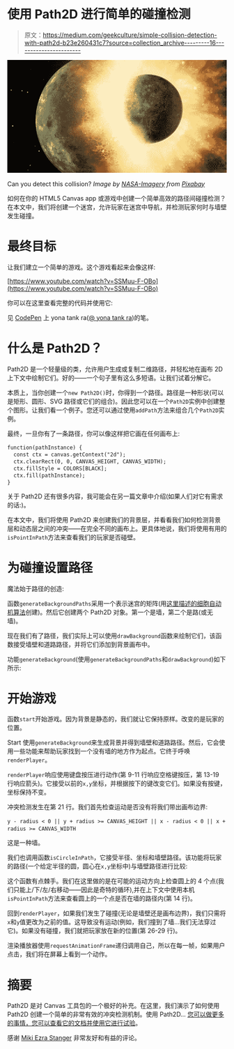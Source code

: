 # 使用 Path2D 进行简单的碰撞检测

> 原文：<https://medium.com/geekculture/simple-collision-detection-with-path2d-b23e260431c7?source=collection_archive---------16----------------------->

![](img/deb9b3e5be977e7e1c4428d94667d5f4.png)

Can you detect this collision? *Image by* [*NASA-Imagery*](https://pixabay.com/users/nasa-imagery-10/?utm_source=link-attribution&utm_medium=referral&utm_campaign=image&utm_content=971) *from* [*Pixabay*](https://pixabay.com/?utm_source=link-attribution&utm_medium=referral&utm_campaign=image&utm_content=971)

如何在你的 HTML5 Canvas app 或游戏中创建一个简单高效的路径间碰撞检测？在本文中，我们将创建一个迷宫，允许玩家在迷宫中导航，并检测玩家何时与墙壁发生碰撞。

# 最终目标

让我们建立一个简单的游戏。这个游戏看起来会像这样:

[https://www.youtube.com/watch?v=SSMuu-F-OBo](https://www.youtube.com/watch?v=SSMuu-F-OBo)

你可以在这里查看完整的代码并使用它:

见 [CodePen](https://codepen.io) 上 yona tank ra([@ yona tank ra](https://codepen.io/yonatankra))的笔。

# 什么是 Path2D？

Path2D 是一个轻量级的类，允许用户生成或复制二维路径，并轻松地在画布 2D 上下文中绘制它们。好的——一个句子里有这么多短语。让我们试着分解它。

本质上，当你创建一个`new Path2D()`时，你得到一个路径。路径是一种形状(可以是矩形、圆形、SVG 路径或它们的组合)。因此您可以在一个`Path2D`实例中创建整个图形。让我们看一个例子。您还可以通过使用`addPath`方法来组合几个`Path2D`实例。

最终，一旦你有了一条路径，你可以像这样把它画在任何画布上:

```
function(pathInstance) {
  const ctx = canvas.getContext("2d");
  ctx.clearRect(0, 0, CANVAS_HEIGHT, CANVAS_WIDTH);
  ctx.fillStyle = COLORS[BLACK];
  ctx.fill(pathInstance);
}
```

关于 Path2D 还有很多内容，我可能会在另一篇文章中介绍(如果人们对它有需求的话:)。

在本文中，我们将使用 Path2D 来创建我们的背景层，并看看我们如何检测背景层和动态层之间的冲突——在完全不同的画布上。更具体地说，我们将使用有用的`isPointInPath`方法来查看我们的玩家是否碰壁。

# 为碰撞设置路径

魔法始于路径的创造:

函数`generateBackgroundPaths`采用一个表示迷宫的矩阵(用[这里描述的细胞自动机算法](https://yonatankra.com/how-to-generate-a-maze-using-javascript-and-html5-canvas-and-a-cellular-automaton-algorithm/)创建)。然后它创建两个 Path2D 对象。第一个是墙，第二个是路(或无墙)。

现在我们有了路径，我们实际上可以使用`drawBackground`函数来绘制它们，该函数接受墙壁和道路路径，并将它们添加到背景画布中。

功能`generateBackground`(使用`generateBackgroundPaths`和`drawBackground`)如下所示:

# 开始游戏

函数`start`开始游戏。因为背景是静态的，我们就让它保持原样。改变的是玩家的位置。

Start 使用`generateBackground`来生成背景并得到墙壁和道路路径。然后，它会使用一些功能来帮助玩家找到一个没有墙的地方作为起点。它终于呼唤`renderPlayer`。

`renderPlayer`响应使用键盘按压进行动作(第 9-11 行响应空格键按压，第 13-19 行响应箭头)。它接受以前的`x,y`坐标，并根据按下的键改变它们。如果没有按键，坐标保持不变。

冲突检测发生在第 21 行。我们首先检查运动是否没有将我们带出画布边界:

`y - radius < 0 || y + radius >= CANVAS_HEIGHT || x - radius < 0 || x + radius >= CANVAS_WIDTH`

这是一种墙。

我们也调用函数`isCircleInPath`，它接受半径、坐标和墙壁路径。该功能将玩家的路径(一个给定半径的圆，圆心在`x,y`坐标中)与墙壁路径进行比较:

这个函数有点棘手。我们在这里做的是在可能的运动方向上检查圆上的 4 个点(我们只能上/下/左/右移动——因此是奇特的循环),并在上下文中使用本机`isPointInPath`方法来查看圆上的一个点是否在墙的路径内(第 14 行)。

回到`renderPlayer`，如果我们发生了碰撞(无论是墙壁还是画布边界)，我们只需将`x`和`y`值更改为之前的值。这导致没有运动(例如，我们撞到了墙...我们无法穿过它)。如果没有碰撞，我们就把玩家放在新的位置(第 26-29 行)。

渲染播放器使用`requestAnimationFrame`递归调用自己，所以在每一帧，如果用户点击，我们将在屏幕上看到一个动作。

# 摘要

Path2D 是对 Canvas 工具包的一个极好的补充。在这里，我们演示了如何使用 Path2D 创建一个简单的非常有效的冲突检测机制。使用 Path2D… [您可以做更多的事情，您可以查看它的文档并使用它进行试验](https://developer.mozilla.org/en-US/docs/Web/API/Path2D/Path2D)。

感谢 [Miki Ezra Stanger](https://www.linkedin.com/in/miki-stanger-153bb365/) 非常友好和有益的评论。